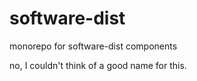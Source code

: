 # software-dist

monorepo for software-dist components

no, I couldn't think of a good name for this. 

